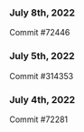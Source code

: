 ### July 8th, 2022

Commit #72446

### July 5th, 2022

Commit #314353


### July 4th, 2022

Commit #72281
